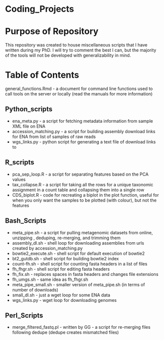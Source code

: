# Coding_Projects

# Purpose of Repository
This repository was created to house miscellaneous scripts that I have written during my PhD. I will try to comment the best I can, but the majority of the tools will not be developed with generalizability in mind.

# Table of Contents
general_functions.Rmd - a document for command line functions used to call tools on the server or locally (read the manuals for more information)

## Python_scripts
* ena_meta.py - a script for fetching metadata information from sample XML file on ENA
* accession_matching.py - a script for building assembly download links for ENA from list of samples of raw reads
* wgs_links.py - python script for generating a text file of download links to 

## R_scripts
* pca_sep_loop.R - a script for separating features based on the PCA values
* tax_collapse.R - a script for taking all the rows for a unique taxonomic assignment in a count table and collapsing them into a single row
* CDS_biplot.R - code for recreating a biplot in the plot function, useful for when you only want the samples to be plotted (with colour), but not the features

## Bash_Scripts
* meta_pipe.sh - a script for pulling metagenomic datasets from online, unzipping , deduping, re-merging, and trimming them
* assembly_dl.sh - shell loop for downloading assemblies from urls created by accession_matching.py
* bowtie2_execute.sh - shell script for default execution of bowtie2
* bt2_gutdb.sh - shell script for building bowtie2 index
* count-fh.sh - shell script for counting fasta headers in a list of files
* fh_fhgr.sh - shell script for editing fasta headers
* fh_fix.sh - replaces spaces in fasta headers and changes file extensions
* fh_umgs.sh - same idea as fh_fhgr.sh
* meta_pipe_small.sh - smaller version of meta_pipe.sh (in terms of number of downloads)
* small_dl.sh - just a wget loop for some ENA data
* wgs_links.py - wget loop for downloading genomes

## Perl_Scripts
* merge_filtered_fastq.pl - written by GG - a script for re-merging files following dedupe (dedupe creates mismatched files)

